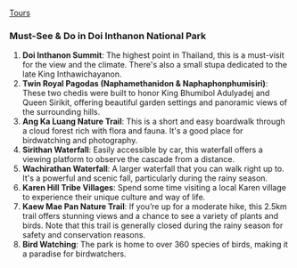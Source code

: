 [Tours](https://mychiangmaitour.com/trekking/)
### Must-See & Do in Doi Inthanon National Park

1. **Doi Inthanon Summit**: The highest point in Thailand, this is a must-visit for the view and the climate. There's also a small stupa dedicated to the late King Inthawichayanon.
2. **Twin Royal Pagodas (Naphamethanidon & Naphaphonphumisiri)**: These two chedis were built to honor King Bhumibol Adulyadej and Queen Sirikit, offering beautiful garden settings and panoramic views of the surrounding hills.
3. **Ang Ka Luang Nature Trail**: This is a short and easy boardwalk through a cloud forest rich with flora and fauna. It's a good place for birdwatching and photography.
4. **Sirithan Waterfall**: Easily accessible by car, this waterfall offers a viewing platform to observe the cascade from a distance.
5. **Wachirathan Waterfall**: A larger waterfall that you can walk right up to. It's a powerful and scenic fall, particularly during the rainy season.
6. **Karen Hill Tribe Villages**: Spend some time visiting a local Karen village to experience their unique culture and way of life.
7. **Kaew Mae Pan Nature Trail**: If you’re up for a moderate hike, this 2.5km trail offers stunning views and a chance to see a variety of plants and birds. Note that this trail is generally closed during the rainy season for safety and conservation reasons.
8. **Bird Watching**: The park is home to over 360 species of birds, making it a paradise for birdwatchers.
